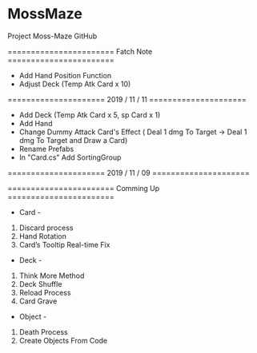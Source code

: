 # MossMaze
Project Moss-Maze GitHub

======================= Fatch Note =======================

- Add Hand Position Function
- Adjust Deck (Temp Atk Card x 10)

===================== 2019 / 11 / 11 =====================

- Add Deck (Temp Atk Card x 5, sp Card x 1)
- Add Hand 
- Change Dummy Attack Card's Effect
( Deal 1 dmg To Target -> Deal 1 dmg To Target and Draw a Card)
- Rename Prefabs
- In "Card.cs" Add SortingGroup

===================== 2019 / 11 / 09 =====================


======================= Comming Up =======================

- Card -
1. Discard process
2. Hand Rotation
3. Card’s Tooltip Real-time Fix
- Deck -
1. Think More Method
2. Deck Shuffle
3. Reload Process
4. Card Grave
- Object -
1. Death Process
2. Create Objects From Code
